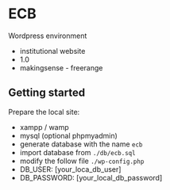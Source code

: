 # ECB #

Wordpress environment

* institutional website
* 1.0
* makingsense - freerange

## Getting started

Prepare the local site:

* xampp / wamp
* mysql (optional phpmyadmin)
* generate database with the name `ecb`
* import database from `./db/ecb.sql`
* modify the follow file `./wp-config.php`
* DB_USER: [your_loca_db_user] 
* DB_PASSWORD: [your_local_db_password]